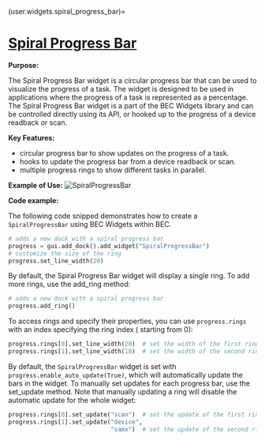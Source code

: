 (user.widgets.spiral_progress_bar)=
# [Spiral Progress Bar](/api_reference/_autosummary/bec_widgets.cli.client.SpiralProgressBar)

**Purpose:**

The Spiral Progress Bar widget is a circular progress bar that can be used to visualize the progress of a task. The
widget is designed to be used in applications where the progress of a task is represented as a percentage. The Spiral
Progress Bar widget is a part of the BEC Widgets library and can be controlled directly using its API, or hooked up to
the progress of a device readback or scan.

**Key Features:**

- circular progress bar to show updates on the progress of a task.
- hooks to update the progress bar from a device readback or scan.
- multiple progress rings to show different tasks in parallel.

**Example of Use:**
![SpiralProgressBar](./progress_bar.gif)

**Code example:**

The following code snipped demonstrates how to create a `SpiralProgressBar` using BEC Widgets within BEC.
```python
# adds a new dock with a spiral progress bar
progress = gui.add_dock().add_widget("SpiralProgressBar")
# customize the size of the ring
progress.set_line_width(20)
```

By default, the Spiral Progress Bar widget will display a single ring. To add more rings, use the add_ring method:

```python
# adds a new dock with a spiral progress bar
progress.add_ring()
```

To access rings and specify their properties, you can use `progress.rings` with an index specifying the ring index (
starting from 0):

```python
progress.rings[0].set_line_width(20)  # set the width of the first ring
progress.rings[1].set_line_width(10)  # set the width of the second ring
```

By default, the `SpiralProgressBar` widget is set with `progress.enable_auto_update(True)`, which will automatically
update the bars in the widget. To manually set updates for each progress bar, use the set_update method. Note that
manually updating a ring will disable the automatic update for the whole widget:

```python
progress.rings[0].set_update("scan")  # set the update of the first ring to be an overall scan progress
progress.rings[1].set_update("device",
                             "samx")  # set the update of the second ring to be a device readback (in this case, samx)
```

